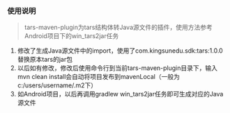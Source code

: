 ### 使用说明
> tars-maven-plugin为tars结构体转Java源文件的插件，使用方法参考Android项目下的win_tars2jar任务

1. 修改了生成Java源文件中的import，使用了com.kingsunedu.sdk:tars:1.0.0替换原本tars的jar包
2. 以后如有修改，修改后使用命令行到当前tars-maven-plugin目录下，输入mvn clean install会自动将项目发布到mavenLocal（一般为c:/users/username/.m2下）
3. 如Android项目，以后再调用gradlew win_tars2jar任务即可生成对应的Java源文件